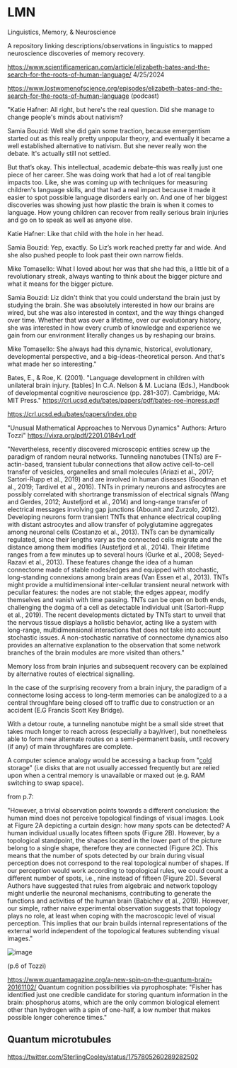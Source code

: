 # LMN
Linguistics, Memory, &amp; Neuroscience

A repository linking descriptions/observations in linguistics to mapped neuroscience discoveries of memory recovery.

https://www.scientificamerican.com/article/elizabeth-bates-and-the-search-for-the-roots-of-human-language/ 4/25/2024

https://www.lostwomenofscience.org/episodes/elizabeth-bates-and-the-search-for-the-roots-of-human-language (podcast)

"Katie Hafner: All right, but here's the real question. Did she manage to
change people's minds about nativism?

Samia Bouzid: Well she did gain some traction, because emergentism started
out as this really pretty unpopular theory, and eventually it became a well
established alternative to nativism. But she never really won the debate. It's
actually still not settled.

But that’s okay. This intellectual, academic debate–this was really just one piece
of her career. She was doing work that had a lot of real tangible impacts too.
Like, she was coming up with techniques for measuring children's language
skills, and that had a real impact because it made it easier to spot possible
language disorders early on. And one of her biggest discoveries was showing
just how plastic the brain is when it comes to language. How young children
can recover from really serious brain injuries and go on to speak as well as
anyone else.

Katie Hafner: Like that child with the hole in her head.

Samia Bouzid: Yep, exactly. So Liz’s work reached pretty far and wide. And
she also pushed people to look past their own narrow fields.

Mike Tomasello: What I loved about her was that she had this, a little bit of a
revolutionary streak, always wanting to think about the bigger picture and
what it means for the bigger picture.

Samia Bouzid: Liz didn't think that you could understand the brain just by
studying the brain. She was absolutely interested in how our brains are wired,
but she was also interested in context, and the way things changed over time.
Whether that was over a lifetime, over our evolutionary history, she was
interested in how every crumb of knowledge and experience we gain from our
environment literally changes us by reshaping our brains.

Mike Tomasello: She always had this dynamic, historical, evolutionary,
developmental perspective, and a big-ideas-theoretical person. And that's what
made her so interesting."

Bates, E., & Roe, K. (2001).  "Language development in children with unilateral brain injury. [tables] In C.A. Nelson & M. Luciana (Eds.), Handbook of developmental cognitive neuroscience (pp. 281-307). Cambridge, MA: MIT Press."
https://crl.ucsd.edu/bates/papers/pdf/bates-roe-inpress.pdf 

https://crl.ucsd.edu/bates/papers/index.php

"Unusual Mathematical Approaches to Nervous Dynamics" Authors: Arturo Tozzi" https://vixra.org/pdf/2201.0184v1.pdf

"Nevertheless, recently discovered microscopic entities screw up the paradigm of random neural networks. Tunneling
nanotubes (TNTs) are F-actin-based, transient tubular connections that allow active cell-to-cell transfer of vesicles,
organelles and small molecules (Ariazi et al., 2017; Sartori-Rupp et al., 2019) and are involved in human diseases
(Goodman et al., 2019; Tardivel et al., 2016). TNTs in primary neurons and astrocytes are possibly correlated with shortrange transmission of electrical signals (Wang and Gerdes, 2012; Austefjord et al., 2014) and long-range transfer of
electrical messages involving gap junctions (Abounit and Zurzolo, 2012). Developing neurons form transient TNTs that
enhance electrical coupling with distant astrocytes and allow transfer of polyglutamine aggregates among neuronal cells
(Costanzo et al., 2013). TNTs can be dynamically regulated, since their lengths vary as the connected cells migrate and
the distance among them modifies (Austefjord et al., 2014). Their lifetime ranges from a few minutes up to several hours
(Gurke et al., 2008; Seyed-Razavi et al., 2013). These features change the idea of a human connectome made of stable
nodes/edges and equipped with stochastic, long-standing connexions among brain areas (Van Essen et al., 2013). TNTs
might provide a multidimensional inter-cellular transient neural network with peculiar features: the nodes are not stable;
the edges appear, modify themselves and vanish with time passing. TNTs can be open on both ends, challenging the
dogma of a cell as detectable individual unit (Sartori-Rupp et al., 2019). The recent developments dictated by TNTs start
to unveil that the nervous tissue displays a holistic behavior, acting like a system with long-range, multidimensional
interactions that does not take into account stochastic issues. A non-stochastic narrative of connectome dynamics also
provides an alternative explanation to the observation that some network branches of the brain modules are more visited
than others." 

Memory loss from brain injuries and subsequent recovery can be explained by alternative routes of electrical signalling.

In the case of the surprising recovery from a brain injury, the paradigm of a connectome losing access to long-term memories can be analogized to a a central throughfare being closed off to traffic due to construction or an accident (E.G Francis Scott Key Bridge).

With a detour route, a tunneling nanotube might be a small side street that takes much longer to reach across (especially a bay/river), but nonetheless able to form new alternate routes on a semi-permanent basis, until recovery (if any) of main throughfares are complete.

A computer science analogy would be accessing a backup from "[cold](https://en.wikipedia.org/wiki/Cold_data) storage" (i.e disks that are not usually accessed frequently but are relied upon when a central memory is unavailable or maxed out (e.g. RAM switching to swap space). 

from p.7:

"However, a trivial observation points towards a different conclusion: the human mind does not perceive topological
findings of visual images. Look at Figure 2A depicting a curtain design: how many spots can be detected? A human
individual usually locates fifteen spots (Figure 2B). However, by a topological standpoint, the shapes located in the
lower part of the picture belong to a single shape, therefore they are connected (Figure 2C). This means that the number
of spots detected by our brain during visual perception does not correspond to the real topological number of shapes. If
our perception would work according to topological rules, we could count a different number of spots, i.e., nine instead
of fifteen (Figure 2D).
Several Authors have suggested that rules from algebraic and network topology might underlie the neuronal mechanisms,
contributing to generate the functions and activities of the human brain (Babichev et al., 2019). However, our simple,
rather naive experimental observation suggests that topology plays no role, at least when coping with the macroscopic
level of visual perception. This implies that our brain builds internal representations of the external world independent
of the topological features subtending visual images." 

![image](https://github.com/hatonthecat/LMN/assets/76194453/e0711f57-5fea-411e-8a70-999014c8da6a)

(p.6 of Tozzi) 

https://www.quantamagazine.org/a-new-spin-on-the-quantum-brain-20161102/ Quantum cognition possibilities via pyrophosphate: "Fisher has identified just one credible candidate for storing quantum information in the brain: phosphorus atoms, which are the only common biological element other than hydrogen with a spin of one-half, a low number that makes possible longer coherence times."

Quantum microtubules
--
https://twitter.com/SterlingCooley/status/1757805260289282502 
